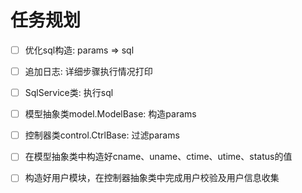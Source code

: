 # 任务规划
- [ ] 优化sql构造: params => sql


- [ ] 追加日志: 详细步骤执行情况打印


- [ ] SqlService类: 执行sql


- [ ] 模型抽象类model.ModelBase: 构造params


- [ ] 控制器类control.CtrlBase: 过滤params


- [ ] 在模型抽象类中构造好cname、uname、ctime、utime、status的值


- [ ] 构造好用户模块，在控制器抽象类中完成用户校验及用户信息收集